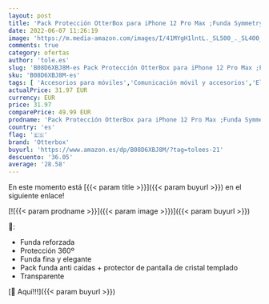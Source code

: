 ```yaml
---
layout: post
title: 'Pack Protección OtterBox para iPhone 12 Pro Max ;Funda Symmetry Clear Testada 3x con los estándares Militares anticaídas y Perparamance Glass Protector Pantalla 2x Tecnología Antiarañazos'
date: 2022-06-07 11:26:19
image: 'https://m.media-amazon.com/images/I/41MYgH1lntL._SL500_._SL400_.jpg'
comments: true
category: ofertas
author: 'tole.es'
slug: 'B08D6XBJ8M-es Pack Protección OtterBox para iPhone 12 Pro Max ;Funda...'
sku: 'B08D6XBJ8M-es'
tags: [ 'Accesorios para móviles','Comunicación móvil y accesorios','Electrónica','Fundas y carcasas para teléfonos móviles','iphone','otterbox','🇪🇸', ]
actualPrice: 31.97 EUR
currency: EUR
price: 31.97
comparePrice: 49.99 EUR
prodname: 'Pack Protección OtterBox para iPhone 12 Pro Max ;Funda Symmetry Clear Testada 3x con los estándares Militares anticaídas y Perparamance Glass Protector Pantalla 2x Tecnología Antiarañazos'
country: 'es'
flag: '🇪🇸'
brand: 'Otterbox'
buyurl: 'https://www.amazon.es/dp/B08D6XBJ8M/?tag=tolees-21'
descuento: '36.05'
average: '28.58'
---
```


En este momento está [{{< param title >}}]({{< param buyurl >}}) en el siguiente enlace!

[![{{< param prodname >}}]({{< param image >}})]({{< param buyurl >}})

🔎:

- Funda reforzada
- Protección 360º
- Funda fina y elegante
- Pack funda anti caídas + protector de pantalla de cristal templado
- Transparente

[🛒 Aquí!!!]({{< param buyurl >}})
